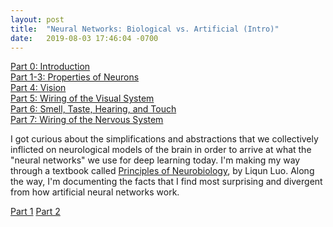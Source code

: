```yaml
---
layout: post
title:  "Neural Networks: Biological vs. Artificial (Intro)"
date:   2019-08-03 17:46:04 -0700
---
```

[Part 0: Introduction](https://zswitten.github.io/2019/08/04/neuroscience-neural-networks-0.html)\
[Part 1-3: Properties of Neurons](https://zswitten.github.io/2019/08/04/neuroscience-neural-networks-1-3.html)\
[Part 4: Vision](https://zswitten.github.io/2019/09/08/neuroscience-neural-networks-4.html)\
[Part 5: Wiring of the Visual System](https://zswitten.github.io/2019/10/07/neuroscience-neural-networks-5.html)\
[Part 6: Smell, Taste, Hearing, and Touch](https://zswitten.github.io/2019/11/13/neuroscience-neural-networks-6.html)\
[Part 7: Wiring of the Nervous System](https://zswitten.github.io/2020/06/03/neuroscience-neural-networks-7.html)

I got curious about the simplifications and abstractions that we collectively inflicted on neurological models of the brain in order to arrive at what the "neural networks" we use for deep learning today. I'm making my way through a textbook called [Principles of Neurobiology](https://www.amazon.com/Principles-Neurobiology-Liqun-Luo/dp/0815344945/), by Liqun Luo. Along the way, I'm documenting the facts that I find most surprising and divergent from how artificial neural networks work.

[Part 1](http://zswitten.github.io/2019/08/04/neuroscience-neural-networks-1-3)
[Part 2](https://zswitten.github.io/2019/09/08/neuroscience-neural-networks-4.html)
